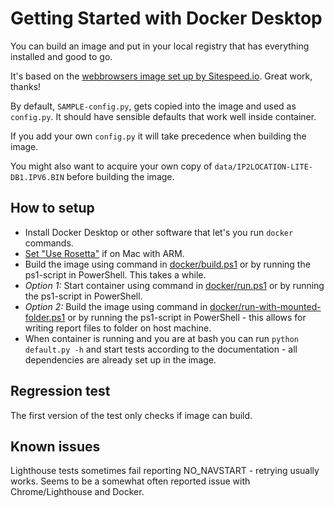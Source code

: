 # Getting Started with Docker Desktop

You can build an image and put in your local registry that has everything installed and good to go.

It's based on the [webbrowsers image set up by Sitespeed.io](https://github.com/sitespeedio/docker-browsers). Great work, thanks!

By default, `SAMPLE-config.py`, gets copied into the image and used as `config.py`. It should have sensible defaults that work well inside container.

If you add your own `config.py` it will take precedence when building the image.

You might also want to acquire your own copy of `data/IP2LOCATION-LITE-DB1.IPV6.BIN` before building the image.

## How to setup

- Install Docker Desktop or other software that let's you run `docker` commands.
- [Set "Use Rosetta"](https://www.sitespeed.io/documentation/sitespeed.io/docker/#running-on-mac-m1-arm) if on Mac with ARM.
- Build the image using command in [docker/build.ps1](../_build.ps1) or by running the ps1-script in PowerShell. This takes a while.
- _Option 1:_ Start container using command in [docker/run.ps1](../_run.ps1) or by running the ps1-script in PowerShell.
- _Option 2:_ Build the image using command in [docker/run-with-mounted-folder.ps1](../__run-with-mounted-folder.ps1) or by running the ps1-script in PowerShell - this allows for writing report files to folder on host machine.
- When container is running and you are at bash you can run `python default.py -h` and start tests according to the documentation - all dependencies are already set up in the image.

## Regression test

The first version of the test only checks if image can build.

## Known issues

Lighthouse tests sometimes fail reporting NO_NAVSTART - retrying usually works. Seems to be a somewhat often reported issue with Chrome/Lighthouse and Docker.
